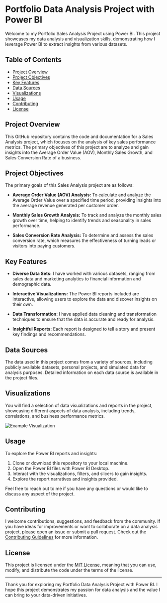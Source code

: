 # Portfolio Data Analysis Project with Power BI

Welcome to my Portfolio Sales Analysis Project using Power BI. This project showcases my data analysis and visualization skills, demonstrating how I leverage Power BI to extract insights from various datasets. 

## Table of Contents
- [Project Overview](#project-overview)
- [Project Objectives](#project-objectives)
- [Key Features](#key-features)
- [Data Sources](#data-sources)
- [Visualizations](#visualizations)
- [Usage](#usage)
- [Contributing](#contributing)
- [License](#license)

## Project Overview

This GitHub repository contains the code and documentation for a Sales Analysis project, which focuses on the analysis of key sales performance metrics. The primary objectives of this project are to analyze and gain insights into the Average Order Value (AOV), Monthly Sales Growth, and Sales Conversion Rate of a business.

## Project Objectives
The primary goals of this Sales Analysis project are as follows:

- **Average Order Value (AOV) Analysis:** To calculate and analyze the Average Order Value over a specified time period, providing insights into the average revenue generated per customer order.

- **Monthly Sales Growth Analysis:** To track and analyze the monthly sales growth over time, helping to identify trends and seasonality in sales performance.

- **Sales Conversion Rate Analysis:** To determine and assess the sales conversion rate, which measures the effectiveness of turning leads or visitors into paying customers.

## Key Features

- **Diverse Data Sets:** I have worked with various datasets, ranging from sales data and marketing analytics to financial information and demographic data.

- **Interactive Visualizations:** The Power BI reports included are interactive, allowing users to explore the data and discover insights on their own.

- **Data Transformation:** I have applied data cleaning and transformation techniques to ensure that the data is accurate and ready for analysis.

- **Insightful Reports:** Each report is designed to tell a story and present key findings and recommendations.

## Data Sources

The data used in this project comes from a variety of sources, including publicly available datasets, personal projects, and simulated data for analysis purposes. Detailed information on each data source is available in the project files.

## Visualizations

You will find a selection of data visualizations and reports in the project, showcasing different aspects of data analysis, including trends, correlations, and business performance metrics. 

![Example Visualization](https://github.com/psgpyc/SalesAnalysis/assets/16277936/030f3c9d-4fd2-425a-8962-195adebca228)


## Usage

To explore the Power BI reports and insights:

1. Clone or download this repository to your local machine.
2. Open the Power BI files with Power BI Desktop.
3. Interact with the visualizations, filters, and slicers to gain insights.
4. Explore the report narratives and insights provided.

Feel free to reach out to me if you have any questions or would like to discuss any aspect of the project.

## Contributing

I welcome contributions, suggestions, and feedback from the community. If you have ideas for improvements or want to collaborate on a data analysis project, please open an issue or submit a pull request. Check out the [Contributing Guidelines](CONTRIBUTING.md) for more information.

## License

This project is licensed under the [MIT License](LICENSE), meaning that you can use, modify, and distribute the code under the terms of the license.

---

Thank you for exploring my Portfolio Data Analysis Project with Power BI. I hope this project demonstrates my passion for data analysis and the value I can bring to your data-driven initiatives.
